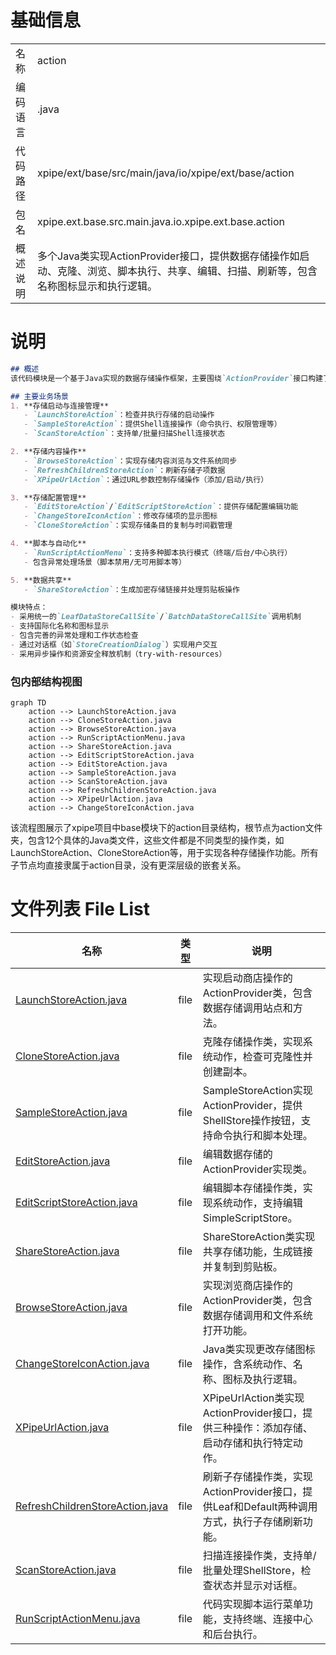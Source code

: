 # 基础信息

|      |      |
|------|------|
| 名称 | action |
| 编码语言 | .java |
| 代码路径 | xpipe/ext/base/src/main/java/io/xpipe/ext/base/action |
| 包名 | xpipe.ext.base.src.main.java.io.xpipe.ext.base.action |
| 概述说明 | 多个Java类实现ActionProvider接口，提供数据存储操作如启动、克隆、浏览、脚本执行、共享、编辑、扫描、刷新等，包含名称图标显示和执行逻辑。 |

# 说明

```markdown
## 概述
该代码模块是一个基于Java实现的数据存储操作框架，主要围绕`ActionProvider`接口构建了一系列针对数据存储（DataStore）的操作功能。模块包含多个功能类，每个类专注于不同的存储操作场景，如启动、克隆、浏览、脚本执行、共享、编辑、扫描、刷新等。这些操作通过统一的接口设计，提供了标准化的调用方式、适用性检查、名称/图标显示以及具体业务逻辑实现。

## 主要业务场景
1. **存储启动与连接管理**  
   - `LaunchStoreAction`：检查并执行存储的启动操作
   - `SampleStoreAction`：提供Shell连接操作（命令执行、权限管理等）
   - `ScanStoreAction`：支持单/批量扫描Shell连接状态

2. **存储内容操作**  
   - `BrowseStoreAction`：实现存储内容浏览与文件系统同步
   - `RefreshChildrenStoreAction`：刷新存储子项数据
   - `XPipeUrlAction`：通过URL参数控制存储操作（添加/启动/执行）

3. **存储配置管理**  
   - `EditStoreAction`/`EditScriptStoreAction`：提供存储配置编辑功能
   - `ChangeStoreIconAction`：修改存储项的显示图标
   - `CloneStoreAction`：实现存储条目的复制与时间戳管理

4. **脚本与自动化**  
   - `RunScriptActionMenu`：支持多种脚本执行模式（终端/后台/中心执行）
   - 包含异常处理场景（脚本禁用/无可用脚本等）

5. **数据共享**  
   - `ShareStoreAction`：生成加密存储链接并处理剪贴板操作

模块特点：
- 采用统一的`LeafDataStoreCallSite`/`BatchDataStoreCallSite`调用机制
- 支持国际化名称和图标显示
- 包含完善的异常处理和工作状态检查
- 通过对话框（如`StoreCreationDialog`）实现用户交互
- 采用异步操作和资源安全释放机制（try-with-resources）
```


### 包内部结构视图

```mermaid
graph TD
    action --> LaunchStoreAction.java
    action --> CloneStoreAction.java
    action --> BrowseStoreAction.java
    action --> RunScriptActionMenu.java
    action --> ShareStoreAction.java
    action --> EditScriptStoreAction.java
    action --> EditStoreAction.java
    action --> SampleStoreAction.java
    action --> ScanStoreAction.java
    action --> RefreshChildrenStoreAction.java
    action --> XPipeUrlAction.java
    action --> ChangeStoreIconAction.java
```

该流程图展示了xpipe项目中base模块下的action目录结构，根节点为action文件夹，包含12个具体的Java类文件，这些文件都是不同类型的操作类，如LaunchStoreAction、CloneStoreAction等，用于实现各种存储操作功能。所有子节点均直接隶属于action目录，没有更深层级的嵌套关系。

# 文件列表 File List

| 名称   | 类型  | 说明 |
|-------|------|-------------|
| [LaunchStoreAction.java](LaunchStoreAction.md) | file | 实现启动商店操作的ActionProvider类，包含数据存储调用站点和方法。 |
| [CloneStoreAction.java](CloneStoreAction.md) | file | 克隆存储操作类，实现系统动作，检查可克隆性并创建副本。 |
| [SampleStoreAction.java](SampleStoreAction.md) | file | SampleStoreAction实现ActionProvider，提供ShellStore操作按钮，支持命令执行和脚本处理。 |
| [EditStoreAction.java](EditStoreAction.md) | file | 编辑数据存储的ActionProvider实现类。 |
| [EditScriptStoreAction.java](EditScriptStoreAction.md) | file | 编辑脚本存储操作类，实现系统动作，支持编辑SimpleScriptStore。 |
| [ShareStoreAction.java](ShareStoreAction.md) | file | ShareStoreAction类实现共享存储功能，生成链接并复制到剪贴板。 |
| [BrowseStoreAction.java](BrowseStoreAction.md) | file | 实现浏览商店操作的ActionProvider类，包含数据存储调用和文件系统打开功能。 |
| [ChangeStoreIconAction.java](ChangeStoreIconAction.md) | file | Java类实现更改存储图标操作，含系统动作、名称、图标及执行逻辑。 |
| [XPipeUrlAction.java](XPipeUrlAction.md) | file | XPipeUrlAction类实现ActionProvider接口，提供三种操作：添加存储、启动存储和执行特定动作。 |
| [RefreshChildrenStoreAction.java](RefreshChildrenStoreAction.md) | file | 刷新子存储操作类，实现ActionProvider接口，提供Leaf和Default两种调用方式，执行子存储刷新功能。 |
| [ScanStoreAction.java](ScanStoreAction.md) | file | 扫描连接操作类，支持单/批量处理ShellStore，检查状态并显示对话框。 |
| [RunScriptActionMenu.java](RunScriptActionMenu.md) | file | 代码实现脚本运行菜单功能，支持终端、连接中心和后台执行。 |


